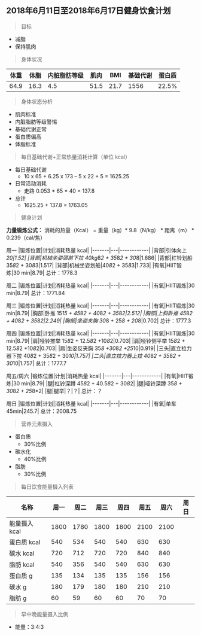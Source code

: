 ## 2018年6月11日至2018年6月17日健身饮食计划

>目标

* 减脂
* 保持肌肉

>身体状况

|体重|体脂|内脏脂肪等级|肌肉|BMI|基础代谢|蛋白质|
|---|----|----------|----|---|-------|-----|
|64.9|16.3|4.5|51.5|21.7|1556|22.5%|

>身体状态分析

* 肌肉标准
* 内脏脂肪等级警惕
* 基础代谢正常
* 蛋白质偏高
* 体脂标准

>每日基础代谢+正常热量消耗计算（单位 kcal）

* 每日基础代谢
	* 10 x 65 + 6.25 x 173 – 5 x 22 + 5 = 1625.25
* 日常活动消耗
	* 走路 0.053 * 65 * 40 = 137.8
* 总计
	* 1625.25 + 137.8 = 1763.05

>健身计划

**力量锻炼公式：**  消耗的热量（Kcal） = 重量（kg）* 9.8（N/kg） * 距离（m） * 0.239（cal/焦）

周一
|锻炼位置|计划|消耗热量 kcal|
|-------|---|------------|
|背部|引体向上*20|1.52|
|背部|机械坐姿颈前下拉 40kg*8*2 + 35*8*2 + 30*8|1.686|
|背部|杠铃划船 35*8*2 + 30*8*3|1.517|
|背部|机械坐姿划船|40*8*2 + 35*8*3|1.733|
|有氧|HIIT锻炼|30 min|8.79|
总计：1778.3

周二
|锻炼位置|计划|消耗热量 kcal|
|-------|---|------------|
|有氧|HIIT锻炼|30 min|8.79|
总计：1771.84

周三
|锻炼位置|计划|消耗热量 kcal|
|-------|---|------------|
|有氧|HIIT锻炼|30 min|8.79|
|胸部|卧推 15*15 + 45*8*2 + 40*8*2 + 35*8*2|2.512|
|胸部|上斜卧推 45*8*2 + 40*8*2 + 35*8*2|2.249|
|胸部|坐姿夹胸 30*8 + 25*8 + 20*8|0.702|
总计：1777.3

周四
|锻炼位置|计划|消耗热量 kcal|
|-------|---|------------|
|有氧|HIIT锻炼|30 min|8.79|
|肩|哑铃推举 15*8*2 + 12.5*8*2 +10*8*2|0.703|
|肩|哑铃侧平举 15*8*2 + 12.5*8*2 +10*8*2|0.703|
|肩|坐姿反夹胸 35*8 +30*8*2 +25*10|0.919|
|三头|直立拉力器下拉 40*8*2 + 35*8*2 + 30*10|1.757|
|二头|直立拉力器上拉 40*8*2 + 35*8*2 + 30*10|1.757|
总计：1777.7

周五/周六
|锻炼位置|计划|消耗热量 kcal|
|-------|---|------------|
|有氧|HIIT锻炼|30 min|8.79|
|腿|杠铃深蹲 45*8*2 + 40.5*8*2 + 30*8*2|
|腿|哑铃深蹲 35*8 + 30*8*2 + 25*8*2|
|腿|腿举|？|？|
总计：？

周日
|锻炼位置|计划|消耗热量 kcal|
|-------|---|------------|
|有氧|单车 45min|245.7|
总计：2008.75


>营养元素摄入

* 蛋白质
	*  30%比例
* 碳水化
	* 40%比例
* 脂肪
	* 30%比例

>每日饮食能量摄入列表

|名称|周一|周二|周三|周四|周五|周六|周日|
|----|---|----|---|----|---|----|---|
|能量摄入 kcal|1800|1780|1800|1800|2100|2100|
|蛋白质 kcal|540|534|540|540|630|630|
|碳水 kcal|720|712|720|720|840|840|
|脂肪 kcal|540|356|540|540|630|630|
|蛋白质 g|135|134|135|135|156|156|
|碳水 g|180|179|180|180|210|210|
|脂肪 g|60|59|60|60|70|70|

>早中晚能量摄入比例

* 能量：3:4:3



